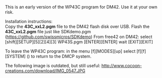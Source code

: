 This is an early version of the WP43C program for DM42. Use it at your own risk.  

Installation instructions:  
Copy the **43C_xxL2.pgm** file to the DM42 flash disk over USB.
Flash the **43C_xxL2.pgm** file just like SDKdemo.pgm (https://github.com/swissmicros/SDKdemo)
From free42 on DM42: select [shift][SETUP][5][2][4][3] WP43S.pgm [ENTER][ENTER] wait [EXIT][EXIT]  

To leave the WP43C program: in the menu [f][MODES][up] select [f][f][SYSTEM] () to return to the DMCP system.

The following image is outdated, but still useful:
http://www.cocoon-creations.com/download/IMG_0547.JPG

